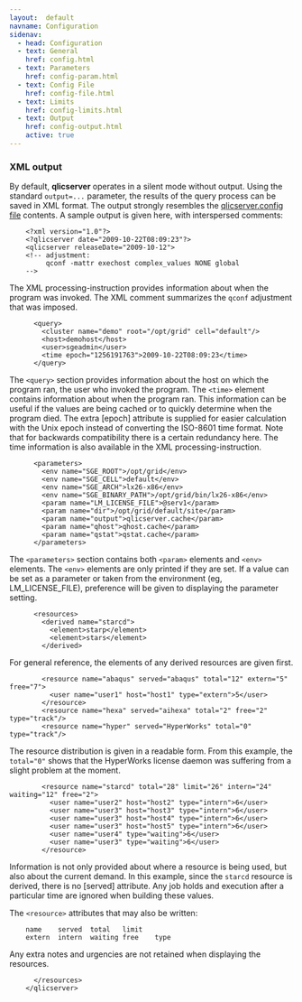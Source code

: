 ```yaml
---
layout:  default
navname: Configuration
sidenav:
  - head: Configuration
  - text: General
    href: config.html
  - text: Parameters
    href: config-param.html
  - text: Config File
    href: config-file.html
  - text: Limits
    href: config-limits.html
  - text: Output
    href: config-output.html
    active: true
---
```


### XML output

By default, **qlicserver** operates in a silent mode without output. Using
the standard `output=...` parameter, the results of the query process can be
saved in XML format.  The output strongly resembles the
[qlicserver.config file](config-file.html) contents.
A sample output is given here, with interspersed comments:

        <?xml version="1.0"?>
        <?qlicserver date="2009-10-22T08:09:23"?>
        <qlicserver releaseDate="2009-10-12">
        <!-- adjustment:
             qconf -mattr exechost complex_values NONE global
        -->

The XML processing-instruction provides information about when the program
was invoked. The XML comment summarizes the `qconf` adjustment that was
imposed.

          <query>
            <cluster name="demo" root="/opt/grid" cell="default"/>
            <host>demohost</host>
            <user>sgeadmin</user>
            <time epoch="1256191763">2009-10-22T08:09:23</time>
          </query>

The `<query>` section provides information about the host on which the program
ran, the user who invoked the program. The `<time>` element contains
information about when the program ran. This information can be useful if
the values are being cached or to quickly determine when the program died.
The extra \[epoch\] attribute is supplied for easier calculation with the Unix
epoch instead of converting the ISO-8601 time format. Note that for backwards
compatibility there is a certain redundancy here. The time information is
also available in the XML processing-instruction.

          <parameters>
            <env name="SGE_ROOT">/opt/grid</env>
            <env name="SGE_CELL">default</env>
            <env name="SGE_ARCH">lx26-x86</env>
            <env name="SGE_BINARY_PATH">/opt/grid/bin/lx26-x86</env>
            <param name="LM_LICENSE_FILE">@serv1</param>
            <param name="dir">/opt/grid/default/site</param>
            <param name="output">qlicserver.cache</param>
            <param name="qhost">qhost.cache</param>
            <param name="qstat">qstat.cache</param>
          </parameters>

The `<parameters>` section contains both `<param>` elements and `<env>`
elements. The `<env>` elements are only printed if they are set. If a value
can be set as a parameter or taken from the environment (eg,
LM_LICENSE_FILE), preference will be given to displaying the parameter
setting.

          <resources>
            <derived name="starcd">
              <element>starp</element>
              <element>stars</element>
            </derived>

For general reference, the elements of any derived resources are given
first.

            <resource name="abaqus" served="abaqus" total="12" extern="5" free="7">
              <user name="user1" host="host1" type="extern">5</user>
            </resource>
            <resource name="hexa" served="aihexa" total="2" free="2" type="track"/>
            <resource name="hyper" served="HyperWorks" total="0" type="track"/>

The resource distribution is given in a readable form. From this example,
the `total="0"` shows that the HyperWorks license daemon was suffering from
a slight problem at the moment.

            <resource name="starcd" total="28" limit="26" intern="24" waiting="12" free="2">
              <user name="user2" host="host2" type="intern">6</user>
              <user name="user3" host="host3" type="intern">6</user>
              <user name="user3" host="host4" type="intern">6</user>
              <user name="user3" host="host5" type="intern">6</user>
              <user name="user4" type="waiting">6</user>
              <user name="user3" type="waiting">6</user>
            </resource>

Information is not only provided about where a resource is being used, but
also about the current demand. In this example, since the `starcd` resource
is derived, there is no \[served\] attribute. Any job holds and execution
after a particular time are ignored when building these values.

The `<resource>` attributes that may also be written:

        name    served  total   limit
        extern  intern  waiting free    type

Any extra notes and urgencies are not retained when displaying the
resources.

          </resources>
        </qlicserver>


